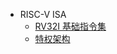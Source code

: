 <!-- docs/_sidebar.md -->

* RISC-V ISA
    + [RV32I 基础指令集](ISA/RV32I)
    + [特权架构](ISA/RVPrivilege)